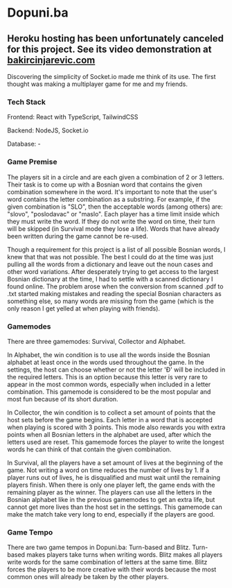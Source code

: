 # Dopuni.ba

## Heroku hosting has been unfortunately canceled for this project. See its video demonstration at [bakircinjarevic.com](bakircinjarevic.com)

Discovering the simplicity of Socket.io made me think of its use.
The first thought was making a multiplayer game for me and my friends.

### Tech Stack

Frontend: React with TypeScript, TailwindCSS

Backend: NodeJS, Socket.io

Database: -

### Game Premise

The players sit in a circle and are each given a combination of 2 or 3 letters. Their task is to come up with a Bosnian word that contains the given combination somewhere in the word. It's important to note that the user's word contains the letter combination as a substring. For example, if the given combination is "SLO", then the acceptable words (among others) are: "slovo", "poslodavac" or "maslo".
Each player has a time limit inside which they must write the word. If they do not write the word on time, their turn will be skipped (in Survival mode they lose a life). Words that have already been written during the game cannot be re-used.

Though a requirement for this project is a list of all possible Bosnian words, I knew that that was not possible.
The best I could do at the time was just pulling all the words from a dictionary and leave out the noun cases and other word variations.
After desperately trying to get access to the largest Bosnian dictionary at the time, I had to settle with a scanned dictionary I found online. The problem arose when the conversion from scanned .pdf to .txt started making mistakes and reading the special Bosnian characters as something else, so many words are missing from the game (which is the only reason I get yelled at when playing with friends).

### Gamemodes

There are three gamemodes: Survival, Collector and Alphabet.

In Alphabet, the win condition is to use all the words inside the Bosnian alphabet at least once in the words used throughout the game. In the settings, the host can choose whether or not the letter 'Đ' will be included in the required letters. This is an option because this letter is very rare to appear in the most common words, especially when included in a letter combination. This gamemode is considered to be the most popular and most fun because of its short duration.

In Collector, the win condition is to collect a set amount of points that the host sets before the game begins. Each letter in a word that is accepted when playing is scored with 3 points. This mode also rewards you with extra points when all Bosnian letters in the alphabet are used, after which the letters used are reset. This gamemode forces the player to write the longest words he can think of that contain the given combination.

In Survival, all the players have a set amount of lives at the beginning of the game. Not writing a word on time reduces the number of lives by 1. If a player runs out of lives, he is disqualified and must wait until the remaining players finish. When there is only one player left, the game ends with the remaining player as the winner. The players can use all the letters in the Bosnian alphabet like in the previous gamemodes to get an extra life, but cannot get more lives than the host set in the settings. This gamemode can make the match take very long to end, especially if the players are good.

### Game Tempo

There are two game tempos in Dopuni.ba: Turn-based and Blitz. Turn-based makes players take turns when writing words. Blitz makes all players write words for the same combination of letters at the same time. Blitz forces the players to be more creative with their words because the most common ones will already be taken by the other players.
